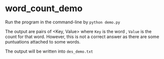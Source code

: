 # word_count_demo

Run the program in the command-line by ```python demo.py```

The output are pairs of <Key, Value> where ```Key``` is the word , ```Value``` is the count for that word.
However, this is not a correct answer as there are some puntuations attached to some words.

The output will be written into ```des_demo.txt```
